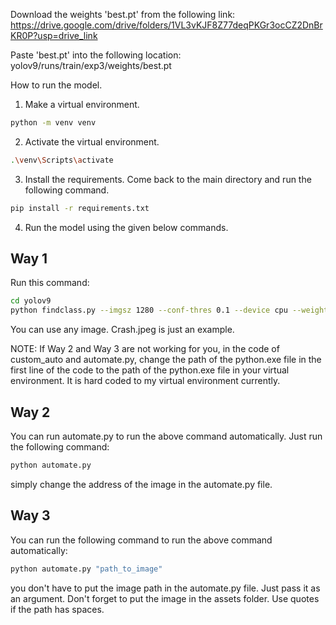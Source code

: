 Download the weights 'best.pt' from the following link: https://drive.google.com/drive/folders/1VL3vKJF8Z77deqPKGr3ocCZ2DnBrKR0P?usp=drive_link

Paste 'best.pt' into the following location: yolov9/runs/train/exp3/weights/best.pt

How to run the model.

1. Make a virtual environment.
```bash
python -m venv venv
```
2. Activate the virtual environment.
```bash
.\venv\Scripts\activate
```
3. Install the requirements. Come back to the main directory and run the following command.
```bash
pip install -r requirements.txt
```
4. Run the model using the given below commands.

## Way 1

Run this command:
```bash
cd yolov9
python findclass.py --imgsz 1280 --conf-thres 0.1 --device cpu --weights runs\\train\\exp3\\weights\\best.pt --source ..\\assets\\crash.jpeg
```

You can use any image. Crash.jpeg is just an example.

NOTE: If Way 2 and Way 3 are not working for you, in the code of custom_auto and automate.py, change the path of the python.exe file in the first line of the code to the path of the python.exe file in your virtual environment. It is hard coded to my virtual environment currently. 

## Way 2

You can run automate.py to run the above command automatically. Just run the following command:
```bash
python automate.py
```
simply change the address of the image in the automate.py file.

## Way 3

You can run the following command to run the above command automatically:
```bash
python automate.py "path_to_image"
```
you don't have to put the image path in the automate.py file. Just pass it as an argument. Don't forget to put the image in the assets folder. Use quotes if the path has spaces.
